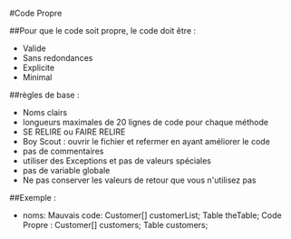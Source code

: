 #Code Propre

##Pour que le code soit propre, le code doit être :

- Valide
- Sans redondances
- Explicite
- Minimal

##règles de base :

- Noms clairs
- longueurs maximales de 20 lignes de code pour chaque méthode
- SE RELIRE ou FAIRE RELIRE
- Boy Scout : ouvrir le fichier et refermer en ayant améliorer le code
- pas de commentaires
- utiliser des Exceptions et pas de valeurs spéciales
- pas de variable globale
- Ne pas conserver les valeurs de retour que vous n'utilisez pas

##Exemple :
- noms:
 Mauvais code:
 Customer[] customerList;
 Table theTable;
Code Propre :
 Customer[] customers;
 Table customers;
